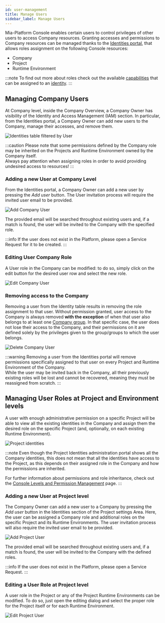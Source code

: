 ```yaml
---
id: user-management
title: Manage Users
sidebar_label: Manage Users
---
```


Mia-Platform Console enables certain users to control privileges of other users to access Company resources. 
Granting accesses and permissions to Company resources can be managed thanks to the [Identities portal](/development_suite/identity-and-access-management/overview.md#identities-portal), that allows roles assignment on the following Console resources:

* Company
* Project
* Runtime Environment

:::note
To find out more about roles check out the available [capabilities](/development_suite/identity-and-access-management/console-levels-and-permission-management.md#users-capabilities-inside-console) that can be assigned to an [identity](/development_suite/identity-and-access-management/overview.md#identity-and-access-management).
:::

## Managing Company Users

At Company level, inside the Company Overview, a Company Owner has visibility of the Identity and Access Management (IAM) section. In particular, from the Identities portal, a Company Owner can add new users to the Company, manage their accesses, and remove them.

![Identities table filtered by User](./img/user-management/identities_table_filtered_by_user.png)

:::caution
Please note that some permissions defined by the Company role may be inherited on the Projects and Runtime Environment owned by the Company itself.  
Always pay attention when assigning roles in order to avoid providing undesired access to resources!
:::

### Adding a new User at Company Level

From the Identities portal, a Company Owner can add a new user by pressing the *Add user* button. The User invitation process will require the invited user email to be provided.

<div style={{display: 'flex', justifyContent: 'center'}}>
  <div style={{display: 'flex', width: '600px'}}>

![Add Company User](./img/user-management/add_company_user.png)

  </div>
</div>

The provided email will be searched throughout existing users and, if a match is found, the user will be invited to the Company with the specified role.

:::info
If the user does not exist in the Platform, please open a Service Request for it to be created.
:::

### Editing User Company Role

A User role in the Company can be modified: to do so, simply click on the edit button for the desired user row and select the new role.

<div style={{display: 'flex', justifyContent: 'center'}}>
  <div style={{display: 'flex', width: '600px'}}>

![Edit Company User](./img/user-management/edit_company_user.png)

  </div>
</div>

### Removing access to the Company

Removing a user from the Identity table results in removing the role assignment to that user.
Without permission granted, user access to the Company is always removed **with the exception** of when that user also belongs to at least one [Company group](/development_suite/identity-and-access-management/group-management.md).
In that specific case, the user does not lose their access to the Company, and their permissions on it are defined solely by the privileges given to the group/groups to which the user belongs.

<div style={{display: 'flex', justifyContent: 'center'}}>
  <div style={{display: 'flex', width: '600px'}}>

![Delete Company User](./img/user-management/delete_company_user.png)

  </div>
</div>

:::warning
Removing a user from the Identities portal will remove permissions specifically assigned to that user on every Project and Runtime Environment of the Company.  
While the user may be invited back in the Company, all their previously existing roles will be lost and cannot be recovered, meaning they must be reassigned from scratch.
:::

## Managing User Roles at Project and Environment levels

A user with enough administrative permission on a specific Project will be able to view all the existing identities in the Company and assign them the desired role on the specific Project (and, optionally, on each existing Runtime Environment).

![Project identities](./img/user-management/project_identities.png)

:::note
Even though the Project Identities administration portal shows all the Company identities, this does not mean that all the identities have access to the Project, as this depends on their assigned role in the Company and how the permissions are inherited.

For further information about permissions and role inheritance, check out the [Console Levels and Permission Management](/development_suite/identity-and-access-management/console-levels-and-permission-management.md) page.
:::

### Adding a new User at Project level

The Company Owner can add a new user to a Company by pressing the *Add user* button in the Identities section of the Project settings Area. Here, the user can be assigned a Company role and additional roles on the specific Project and its Runtime Environments. The user invitation process will also require the invited user email to be provided.

<div style={{display: 'flex', justifyContent: 'center'}}>
  <div style={{display: 'flex', width: '600px'}}>

![Add Project User](./img/user-management/add_project_user.png)

  </div>
</div>

The provided email will be searched throughout existing users and, if a match is found, the user will be invited to the Company with the defined roles.

:::info
If the user does not exist in the Platform, please open a Service Request.
:::


### Editing a User Role at Project level

A user role in the Project or any of the Project Runtime Environments can be modified. To do so, just open the editing dialog and select the proper role for the Project itself or for each Runtime Environment.

<div style={{display: 'flex', justifyContent: 'center'}}>
  <div style={{display: 'flex', width: '600px'}}>

![Edit Project User](./img/user-management/edit_project_user.png)

  </div>
</div>